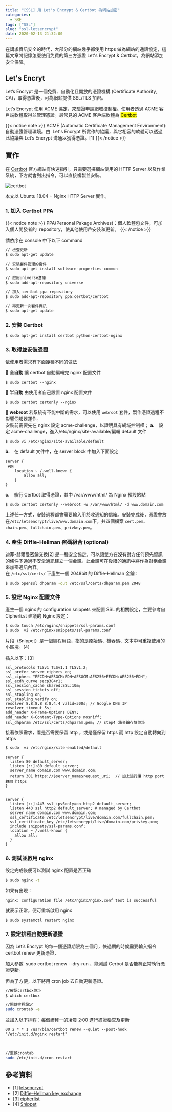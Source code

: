 ```yaml
---
title: "[SSL] 用 Let's Encrypt & Certbot 為網站加密"
categories:
  - SRE
tags: ["SSL"]
slug: "ssl-letsencrypt"
date: 2020-02-13 21:32:00
---
```


在講求資訊安全的時代，大部分的網站幾乎都使用 https 做為網站的通訊協定，這篇文章將記錄怎麼使用免費的第三方憑證 Let's Encrypt & Certbot，為網站添加安全保障。

<!--more-->

## Let's Encryt

Let’s Encrypt 是一個免費、自動化且開放的憑證機構 (Certificate Authority, CA)，取得憑證後，可為網站提供 SSL/TLS 加密。

Let’s Encrypt 使用 ACME 協定，來驗證申請網域控制權。使用者透過 ACME 客戶端軟體取得並管理憑證。最常見的 ACME 客戶端軟體為 <mark>Certbot</mark>

{{< notice note >}}
ACME (Automatic Certificate Management Environment): 自動憑證管理環境。由  Let's Encrypt 所實作的協議，與它相容的軟體可以透過此協議與 Let’s Encrypt 溝通以獲得憑證。[1]
{{< /notice >}}

## 實作

在 [Certbot](https://certbot.eff.org/instructions) 官方網站有快速指引，只需要選擇網站使用的 HTTP Server 以及作業系統，下方就會列出指令，可以直接複製並安裝。

![certbot](https://imgur.com/6g4Uh5t.png)

本文以 Ubuntu 18.04 + Nginx HTTP Server 實作。

### 1. 加入 Certbot PPA

{{< notice note >}}
PPA(Personal Pakage Archives)：個人軟體包文件，可加入個人開發者的  repository，使其他使用戶安裝和更新。
{{< /notice >}}

請依序在 console 中下以下 command

```bash
// 檢查更新
$ sudo apt-get update

// 安裝套件管理的套件
$ sudo apt-get install software-properties-common

// 啟用universe倉庫
$ sudo add-apt-repository universe

// 加入 certbot ppa repository
$ sudo add-apt-repository ppa:certbot/certbot

// 再更新一次套件資訊
$ sudo apt-get update

```

### 2. 安裝 Certbot

```
$ sudo apt-get install certbot python-certbot-nginx
```

### 3. 取得並安裝憑證

依使用者需求有下面幾種不同的做法

:pushpin: <span style="font-size:13.28 px">**全自動**</span>
讓 certbot 自動編輯完 nginx 配置文件

```
$ sudo certbot --nginx
```

:pushpin: <span style="font-size:13.28 px">**半自動**</span>
由使用者自己設置 nginx 配置文件

```
$ sudo certbot certonly --nginx
```

:pushpin: <span style="font-size:13.28 px">**webroot**</span>
若系統有不能中斷的需求，可以使用 `webroot` 套件，製作憑證過程不影響伺服器運作。  
安裝前需要先在 nginx 設定 acme-challenge，以證明具有網域控制權；
**a.**　設定 acme-challenge，進入/etc/nginx/site-available/編輯 default 文件

```
$ sudo vi /etc/nginx/site-available/default
```

**b.**　在 default 文件中，在 server block 中加入下面設定

```
server {
 #略
	location ~ /.well-known {
    	allow all;
	}
}
```

**c.**　執行 Certbot 取得憑證，其中 /var/www/html/ 為 Nginx 預設站點

```
$ sudo certbot certonly --webroot -w /var/www/html/ -d www.domain.com
```

上述任一方式，安裝過程都會需要輸入用於收通知的信箱。安裝完成後，憑證會放在`/etc/letsencrypt/live/www.domain.com`下，共四個檔案 `cert.pem`、`chain.pem`、`fullchain.pem`、`privkey.pem`。

### 4. 產生 Diffie-Hellman 密碼組合 (optional)

迪菲-赫爾曼密鑰交換[2] 是一種安全協定，可以讓雙方在沒有對方任何預先資訊的條件下通過不安全通訊建立一個金鑰。此金鑰可在後續的通訊中將作為對稱金鑰來加密通訊內容。  
在 `/etc/ssl/certs/` 下產生一個 2048bit 的 Diffie-Hellman 金鑰：

```bash
$ sudo openssl dhparam -out /etc/ssl/certs/dhparam.pem 2048
```

### 5. 設定 Nginx 配置文件

產生一個 nginx 的 configuration snippets 來配置 SSL 的相關設定，主要參考自 Cipherli.st 建議的 Nginx 設定：

```bash
$ sudo touch /etc/nginx/snippets/ssl-params.conf
$ sudo  vi /etc/nginx/snippets/ssl-params.conf
```

片段（Snippet）是一個編程用語，指的是原始碼、機器碼、文本中可重複使用的小區塊。[4]

插入以下：[3]

```
ssl_protocols TLSv1 TLSv1.1 TLSv1.2;
ssl_prefer_server_ciphers on;
ssl_ciphers "EECDH+AESGCM:EDH+AESGCM:AES256+EECDH:AES256+EDH";
ssl_ecdh_curve secp384r1;
ssl_session_cache shared:SSL:10m;
ssl_session_tickets off;
ssl_stapling on;
ssl_stapling_verify on;
resolver 8.8.8.8 8.8.4.4 valid=300s; // Google DNS IP
resolver_timeout 5s;
add_header X-Frame-Options DENY;
add_header X-Content-Type-Options nosniff;
ssl_dhparam /etc/ssl/certs/dhparam.pem; // step4 dh金鑰存放位址
```

接著依照需求，看是否需要保留 http ，或是僅保留 https 而 http 設定自動轉向到 https

```bash
$ sudo  vi /etc/nginx/site-enabled/default
```

```
server {
  listen 80 default_server;
  listen [::]:80 default_server;
  server_name domain.com www.domain.com;
  return 301 https://$server_name$request_uri;  // 加上這行讓 http port 轉向 https
}


server {
  listen [::]:443 ssl ipv6only=on http2 default_server;
  listen 443 ssl http2 default_server; # managed by Certbot
  server_name domain.com www.domain.com;
  ssl_certificate /etc/letsencrypt/live/domain.com/fullchain.pem;
  ssl_certificate_key /etc/letsencrypt/live/domain.com/privkey.pem;
  include snippets/ssl-params.conf;
  location ~ /.well-known {
    allow all;
  }
}

```

### 6. 測試並啟用 nginx

設定完成後便可以測試 nginx 配置是否正確

```bash
$ sudo nginx -t
```

如果有出現：

```
nginx: configuration file /etc/nginx/nginx.conf test is successful
```

就表示正常，便可重新啟用 nginx

```bash
$ sudo systemctl restart nginx
```

### 7. 設定排程自動更新憑證

因為 Let’s Encrypt 的每一個憑證期限為三個月，快過期的時候需要輸入指令 certbot renew 更新憑證，

加入參數  sudo certbot renew --dry-run ，能測試 Cerbot 是否能夠正常執行憑證更新。

但為了方便，以下將用 cron job 去自動更新憑證。

```bash
//確認certbox位址
$ which certbox

//開啟排程設定
sudo crontab -e
```

並加入以下排程：每個禮拜一的凌晨 2:00 進行憑證檢查及更新

```
00 2 * * 1 /usr/bin/certbot renew --quiet --post-hook "/etc/init.d/nginx restart"
```

</br>

```bash
//重啟crontab
sudo /etc/init.d/cron restart
```

## 參考資料

- [1] [letsencrypt](https://letsencrypt.org/zh-tw/docs/glossary/)
- [2] [Diffie–Hellman key exchange](https://zh.wikipedia.org/zh-tw/%E8%BF%AA%E8%8F%B2-%E8%B5%AB%E7%88%BE%E6%9B%BC%E5%AF%86%E9%91%B0%E4%BA%A4%E6%8F%9B)
- [3] [cipherlist](https://syslink.pl/cipherlist/)
- [4] [Snippet](https://zh.wikipedia.org/wiki/%E7%89%87%E6%AE%B5)
